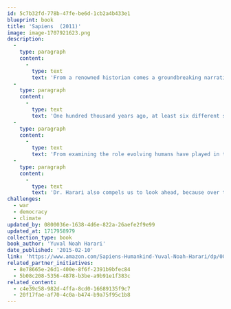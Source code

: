 ```yaml
---
id: 5c7b32fd-778b-47fe-be6d-1cb2a4b433e1
blueprint: book
title: 'Sapiens  (2011)'
image: image-1707921623.png
description:
  -
    type: paragraph
    content:
      -
        type: text
        text: 'From a renowned historian comes a groundbreaking narrative of humanity’s creation and evolution—a #1 international bestseller—that explores the ways in which biology and history have defined us and enhanced our understanding of what it means to be “human.” '
  -
    type: paragraph
    content:
      -
        type: text
        text: 'One hundred thousand years ago, at least six different species of humans inhabited Earth. Yet today there is only one—homo sapiens. What happened to the others? And what may happen to us? Most books about the history of humanity pursue either a historical or a biological approach, but Dr. Yuval Noah Harari breaks the mold with this highly original book that begins about 70,000 years ago with the appearance of modern cognition. '
  -
    type: paragraph
    content:
      -
        type: text
        text: 'From examining the role evolving humans have played in the global ecosystem to charting the rise of empires, Sapiens integrates history and science to reconsider accepted narratives, connect past developments with contemporary concerns, and examine specific events within the context of larger ideas. '
  -
    type: paragraph
    content:
      -
        type: text
        text: 'Dr. Harari also compels us to look ahead, because over the last few decades humans have begun to bend laws of natural selection that have governed life for the past four billion years. We are acquiring the ability to design not only the world around us, but also ourselves. Where is this leading us, and what do we want to become? This provocative and insightful work is sure to spark debate.'
challenges:
  - war
  - democracy
  - climate
updated_by: 0800036e-1638-4d6e-822a-26aefe2f9e99
updated_at: 1717958979
collection_type: book
book_author: 'Yuval Noah Harari'
date_published: '2015-02-10'
link: 'https://www.amazon.com/Sapiens-Humankind-Yuval-Noah-Harari/dp/0062316095'
related_partner_initiatives:
  - 8e78665e-26d1-400e-8f6f-2391b9bfec84
  - 5b08c208-5356-4878-b3be-a9b91e1f383c
related_content:
  - c4e39c58-982d-4ffa-8cd0-16689135f9c7
  - 20f17fae-af70-4c0a-b474-b9a75f95c1b8
---
```

